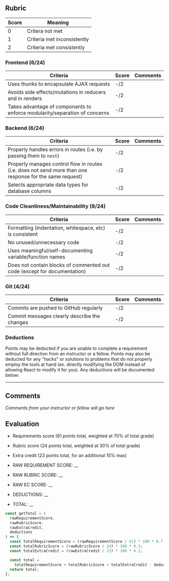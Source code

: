 ## Rubric

| Score | Meaning                     |
| ----- | --------------------------- |
| 0     | Critera not met             |
| 1     | Criteria met inconsistently |
| 2     | Criteria met consistently   |

### Frontend (6/24)

| Criteria                                                                   | Score | Comments |
| -------------------------------------------------------------------------- | ----- | -------- |
| Uses thunks to encapsulate AJAX requests                                   | -/2   |          |
| Avoids side effects/mutations in reducers and in renders                   | -/2   |          |
| Takes advantage of components to enforce modularity/separation of concerns | -/2   |          |

### Backend (6/24)

| Criteria                                                                                                 | Score | Comments |
| -------------------------------------------------------------------------------------------------------- | ----- | -------- |
| Properly handles errors in routes (i.e. by passing them to `next`)                                       | -/2   |          |
| Properly manages control flow in routes (i.e. does not send more than one response for the same request) | -/2   |          |
| Selects appropriate data types for database columns                                                      | -/2   |          |

### Code Cleanliness/Maintainability (8/24)

| Criteria                                                                 | Score | Comments |
| ------------------------------------------------------------------------ | ----- | -------- |
| Formatting (indentation, whitespace, etc) is consistent                  | -/2   |          |
| No unused/unnecessary code                                               | -/2   |          |
| Uses meaningful/self-documenting variable/function names                 | -/2   |          |
| Does not contain blocks of commented out code (except for documentation) | -/2   |          |

### Git (4/24)

| Criteria                                     | Score | Comments |
| -------------------------------------------- | ----- | -------- |
| Commits are pushed to GitHub regularly       | -/2   |          |
| Commit messages clearly describe the changes | -/2   |          |

### Deductions

Points may be deducted if you are unable to complete a requirement without full direction from an instructor or a fellow. Points may also be deducted for any "hacks" or solutions to problems that do not properly employ the tools at hand (ex. directly modifying the DOM instead of allowing React to modify it for you). Any deductions will be documented below:

---

## Comments

_Comments from your instructor or fellow will go here_

## Evaluation

- Requirements score (61 points total, weighted at 70% of total grade)
- Rubric score (24 points total, weighted at 30% of total grade)
- Extra credit (23 points total, for an additional 15% max)

- RAW REQUIREMENT SCORE: \_\_
- RAW RUBRIC SCORE: \_\_
- RAW EC SCORE: \_\_
- DEDUCTIONS: \_\_

- TOTAL: \_\_

```javascript
const getTotal = (
  rawRequirementScore,
  rawRubricScore,
  rawExtraCredit,
  deductions
) => {
  const totalRequirementScore = (rawRequirementScore / 61) * 100 * 0.7;
  const totalRubricScore = (rawRubricScore / 24) * 100 * 0.3;
  const totalExtraCredit = (rawExtraCredit / 23) * 100 * 0.1;

  const total =
    totalRequirementScore + totalRubricScore + totalExtraCredit - deductions;
  return total;
};
```
